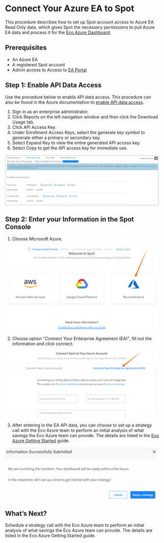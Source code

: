 # Connect Your Azure EA to Spot

This procedure describes how to set up Spot account access to Azure EA Read Only data, which gives Spot the necessary permissions to pull Azure EA data and process it for the [Eco Azure Dashboard](eco/azure-tutorials/view-your-savings).

## Prerequisites
- An Azure EA
- A registered Spot account
- Admin access to Access to [EA Portal](https://ea.azure.com/)

## Step 1: Enable API Data Access

Use the procedure below to enable API data access. This procedure can also be found in the Azure documentation to [enable API data access](https://docs.microsoft.com/en-us/azure/cost-management-billing/manage/ea-portal-rest-apis#enable-api-data-access).
1. Sign in as an enterprise administrator.
2. Click Reports on the left navigation window and then click the Download Usage tab.
3. Click API Access Key.
4. Under Enrollment Access Keys, select the generate key symbol to generate either a primary or secondary key.
5. Select Expand Key to view the entire generated API access key.
6. Select Copy to get the API access key for immediate use.

<img src="/connect-your-cloud-provider/_media/connect-azure-ea-01.png" />

## Step 2: Enter your Information in the Spot Console

1. Choose Microsoft Azure.

<img src="/connect-your-cloud-provider/_media/connect-azure-ea-02.png" width="600" />

2. Choose option "Connect Your Enterprise Agreement (EA)", fill out the information and click connect.

<img src="/connect-your-cloud-provider/_media/connect-azure-ea-03.png" width="600" />

3. After entering in the EA API data, you can choose to set up a strategy call with the Eco Azure team to perform an initial analysis of what savings the Eco Azure team can provide. The details are listed in the [Eco Azure Getting Started](eco/getting-started/connect-azure-ea-to-eco) guide.

<img src="/connect-your-cloud-provider/_media/connect-azure-ea-04.png" width="500" />

## What’s Next?

Schedule a strategy call with the Eco Azure team to perform an initial analysis of what savings the Eco Azure team can provide. The details are listed in the Eco Azure Getting Started guide.
